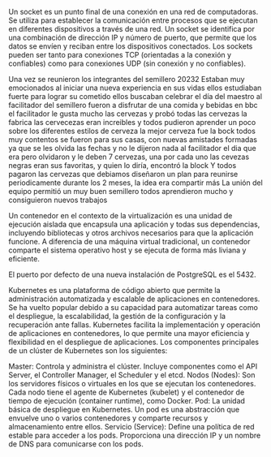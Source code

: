 Un socket es un punto final de una conexión en una red de computadoras. Se utiliza para establecer la comunicación entre procesos que se ejecutan en diferentes dispositivos a través de una red. Un socket se identifica por una combinación de dirección IP y número de puerto, que permite que los datos se envíen y reciban entre los dispositivos conectados. Los sockets pueden ser tanto para conexiones TCP (orientadas a la conexión y confiables) como para conexiones UDP (sin conexión y no confiables).


Una vez se reunieron los integrantes del semillero 20232
Estaban muy emocionados al iniciar una nueva experiencia en sus vidas
ellos estudiaban fuerte para lograr su cometido
ellos buscaban celebrar el día del maestro al facilitador del semillero
fueron a disfrutar de una comida y bebidas en bbc
el facilitador le gusta mucho las cervezas y probó todas las cervezas la fabrica
las cervecezas eran increibles y todos pudieron aprender un poco sobre los diferentes estilos de cerveza
la mejor cerveza fue la bock
todos muy contentos se fueron para sus casas, con nuevas amistades formadas
ya que se les olvida las fechas y no le dijeron nada al facilitador el dia que era 
pero olvidaron y le deben 7 cervezas, una por cada uno
las cevezas negras eran sus favoritas, y quien lo diría, encontró la block
Y todos pagaron las cervezas que debiamos
diseñaron un plan para reunirse periodicamente durante los 2 meses, la idea era compartir más
La unión del equipo permitió un muy buen semillero
todos aprendieron mucho y consiguieron nuevos trabajos

Un contenedor en el contexto de la virtualización es una unidad de ejecución aislada que encapsula una aplicación y todas sus dependencias, incluyendo bibliotecas y otros archivos necesarios para que la aplicación funcione. A diferencia de una máquina virtual tradicional, un contenedor comparte el sistema operativo host y se ejecuta de forma más liviana y eficiente.

El puerto por defecto de una nueva instalación de PostgreSQL es el 5432.

Kubernetes es una plataforma de código abierto que permite la administración automatizada y escalable de aplicaciones en contenedores. Se ha vuelto popular debido a su capacidad para automatizar tareas como el despliegue, la escalabilidad, la gestión de la configuración y la recuperación ante fallas. Kubernetes facilita la implementación y operación de aplicaciones en contenedores, lo que permite una mayor eficiencia y flexibilidad en el despliegue de aplicaciones.
Los componentes principales de un clúster de Kubernetes son los siguientes:

Master: Controla y administra el clúster. Incluye componentes como el API Server, el Controller Manager, el Scheduler y el etcd.
Nodos (Nodes): Son los servidores físicos o virtuales en los que se ejecutan los contenedores. Cada nodo tiene el agente de Kubernetes (kubelet) y el contenedor de tiempo de ejecución (container runtime), como Docker.
Pod: La unidad básica de despliegue en Kubernetes. Un pod es una abstracción que envuelve uno o varios contenedores y comparte recursos y almacenamiento entre ellos.
Servicio (Service): Define una política de red estable para acceder a los pods. Proporciona una dirección IP y un nombre de DNS para comunicarse con los pods.
